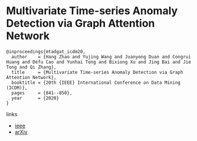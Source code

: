 # Multivariate Time-series Anomaly Detection via Graph Attention Network

```
@inproceedings{mtadgat_icdm20,
  author    = {Hang Zhao and Yujing Wang and Juanyong Duan and Congrui Huang and Defu Cao and Yunhai Tong and Bixiong Xu and Jing Bai and Jie Tong and Qi Zhang},
  title     = {Multivariate Time-series Anomaly Detection via Graph Attention Network},
  booktitle = {20th {IEEE} International Conference on Data Mining (ICDM)},
  pages     = {841--850},
  year      = {2020}
}
```

links
- [ieee](https://ieeexplore.ieee.org/document/9338317)
- [arXiv](https://arxiv.org/abs/2009.02040)
